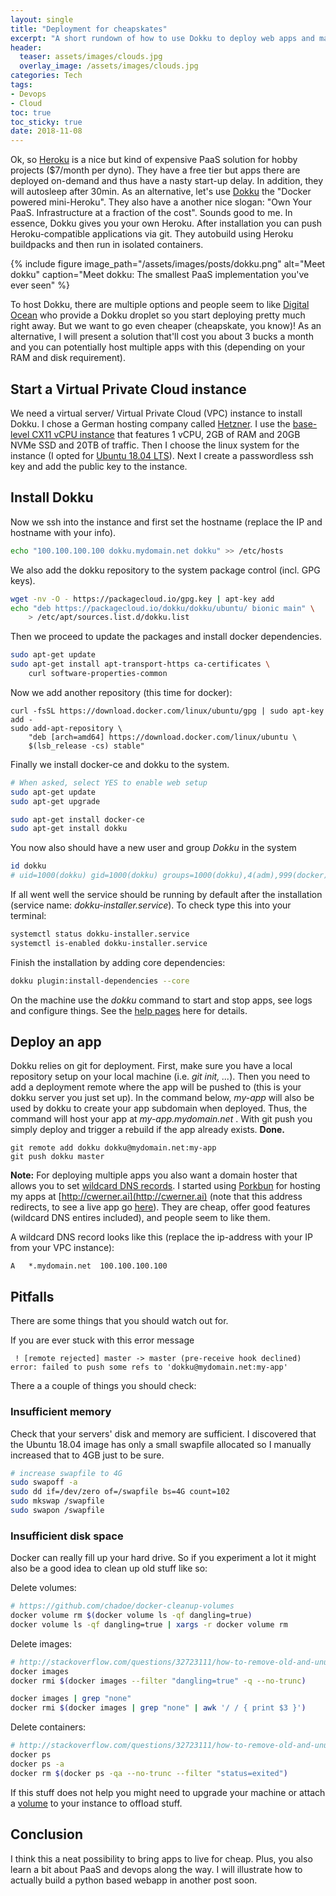 ```yaml
---
layout: single
title: "Deployment for cheapskates"
excerpt: "A short rundown of how to use Dokku to deploy web apps and machine learning models on your own system. Get your very own PaaS system on the cheap by using open source software and a low-cost virtual private cloud instance."
header:
  teaser: assets/images/clouds.jpg
  overlay_image: /assets/images/clouds.jpg
categories: Tech
tags: 
- Devops
- Cloud
toc: true
toc_sticky: true
date: 2018-11-08
---
```


Ok, so [Heroku](https://www.heroku.com) is a nice but kind of expensive PaaS solution for hobby projects ($7/month per dyno). They have a free tier but apps there are deployed on-demand and thus have a nasty start-up delay. In addition, they will autosleep after 30min. As an alternative, let's use [Dokku](http://dokku.viewdocs.io/dokku/) the "Docker powered mini-Heroku". They also have a another nice slogan: "Own Your PaaS. Infrastructure at a fraction of the cost". Sounds good to me. In essence, Dokku gives you your own Heroku. After installation you can push Heroku-compatible applications via git. They autobuild using Heroku buildpacks and then run in isolated containers.  

{%
include figure 
image_path="/assets/images/posts/dokku.png" 
alt="Meet dokku" 
caption="Meet dokku: The smallest PaaS implementation you've ever seen"
%}

To host Dokku, there are multiple options and people seem to like [Digital Ocean](https://www.digitalocean.com) who provide a Dokku droplet so you start deploying pretty much right away. But we want to go even cheaper (cheapskate, you know)!  As an alternative, I will present a solution that'll cost you about 3 bucks a month and you can potentially host multiple apps with this (depending on your RAM and disk requirement).  

## Start a Virtual Private Cloud instance
We need a virtual server/ Virtual Private Cloud (VPC) instance to install Dokku. I chose a German hosting company called [Hetzner](https://www.hetzner.de). I use the [base-level CX11 vCPU instance](https://www.hetzner.de/cloud) that features 1 vCPU, 2GB of RAM and 20GB NVMe SSD and 20TB of traffic. Then I choose the linux system for the instance (I opted for [Ubuntu 18.04 LTS](http://releases.ubuntu.com/18.04/)). Next I create a passwordless ssh key and add the public key to the instance.

## Install Dokku
Now we ssh into the instance and first set the hostname (replace the IP and hostname with your info).
```bash
echo "100.100.100.100 dokku.mydomain.net dokku" >> /etc/hosts
```
We also add the dokku repository to the system package control (incl. GPG keys).
```bash
wget -nv -O - https://packagecloud.io/gpg.key | apt-key add
echo "deb https://packagecloud.io/dokku/dokku/ubuntu/ bionic main" \
    > /etc/apt/sources.list.d/dokku.list
```

Then we proceed to update the packages and install docker dependencies.
```bash
sudo apt-get update
sudo apt-get install apt-transport-https ca-certificates \
	curl software-properties-common
```

Now we add another repository (this time for docker):  
```
curl -fsSL https://download.docker.com/linux/ubuntu/gpg | sudo apt-key add -
sudo add-apt-repository \
    "deb [arch=amd64] https://download.docker.com/linux/ubuntu \
    $(lsb_release -cs) stable"
```

Finally we install docker-ce and dokku to the system.
```bash
# When asked, select YES to enable web setup
sudo apt-get update
sudo apt-get upgrade

sudo apt-get install docker-ce
sudo apt-get install dokku
```

You now also should have a new user and group *Dokku* in the system
```bash
id dokku
# uid=1000(dokku) gid=1000(dokku) groups=1000(dokku),4(adm),999(docker)
```

If all went well the service should be running by default after the installation (service name: *dokku-installer.service*). To check type this into your terminal:  

```bash
systemctl status dokku-installer.service
systemctl is-enabled dokku-installer.service
```

Finish the installation by adding core dependencies:
```bash
dokku plugin:install-dependencies --core
```

On the machine use the *dokku* command to start and stop apps, see logs and configure things. See the [help pages](http://dokku.viewdocs.io/dokku~v0.12.13/getting-started/installation) here for details.

## Deploy an app
Dokku relies on git for deployment. First, make sure you have a local repository setup on your local machine (i.e. *git init, ...*). Then you need to add a deployment remote where the app will be pushed to (this is your dokku server you just set up). In the command below, *my-app* will also be used by dokku to create your app subdomain when deployed. Thus, the command will host your app at *my-app.mydomain.net* . With git push you simply deploy and trigger a rebuild if the app already exists. **Done.** 

```
git remote add dokku dokku@mydomain.net:my-app
git push dokku master
```

**Note:** For deploying multiple apps you also want a domain hoster that allows you to set [wildcard DNS records](https://en.wikipedia.org/wiki/Wildcard_DNS_record). I started using [Porkbun](https://porkbun.com) for hosting my apps at [http://cwerner.ai](http://cwerner.ai) (note that this address redirects, to see a live app go [here](http://guitars.cwerner.ai)). They are cheap, offer good features (wildcard DNS entires included), and people seem to like them.

A wildcard DNS record looks like this (replace the ip-address with your IP from your VPC instance):  
```
A   *.mydomain.net  100.100.100.100  
```

## Pitfalls
There are some things that you should watch out for.

If you are ever stuck with this error message  
```
 ! [remote rejected] master -> master (pre-receive hook declined)
error: failed to push some refs to 'dokku@mydomain.net:my-app'
```

There a a couple of things you should check:  

### Insufficient memory
Check that your servers' disk and memory are sufficient. I discovered that the Ubuntu 18.04 image has only a small swapfile allocated so I manually increased that to 4GB just to be sure.

```bash
# increase swapfile to 4G
sudo swapoff -a
sudo dd if=/dev/zero of=/swapfile bs=4G count=102
sudo mkswap /swapfile
sudo swapon /swapfile
```

### Insufficient disk space

Docker can really fill up your hard drive. So if you experiment a lot it might also be a good idea to clean up old stuff like so:

Delete volumes:
```bash
# https://github.com/chadoe/docker-cleanup-volumes
docker volume rm $(docker volume ls -qf dangling=true)
docker volume ls -qf dangling=true | xargs -r docker volume rm
```

Delete images:
```bash
# http://stackoverflow.com/questions/32723111/how-to-remove-old-and-unused-docker-images
docker images
docker rmi $(docker images --filter "dangling=true" -q --no-trunc)

docker images | grep "none"
docker rmi $(docker images | grep "none" | awk '/ / { print $3 }')
```

Delete containers:
```bash
# http://stackoverflow.com/questions/32723111/how-to-remove-old-and-unused-docker-images
docker ps
docker ps -a
docker rm $(docker ps -qa --no-trunc --filter "status=exited")
```

If this stuff does not help you might need to upgrade your machine or attach a [volume](https://www.hetzner.de/cloud) to your instance to offload stuff.

## Conclusion
I think this a neat possibility to bring apps to live for cheap. Plus, you also learn a bit about PaaS and devops along the way. I will illustrate how to actually build a python based webapp in another post soon.

